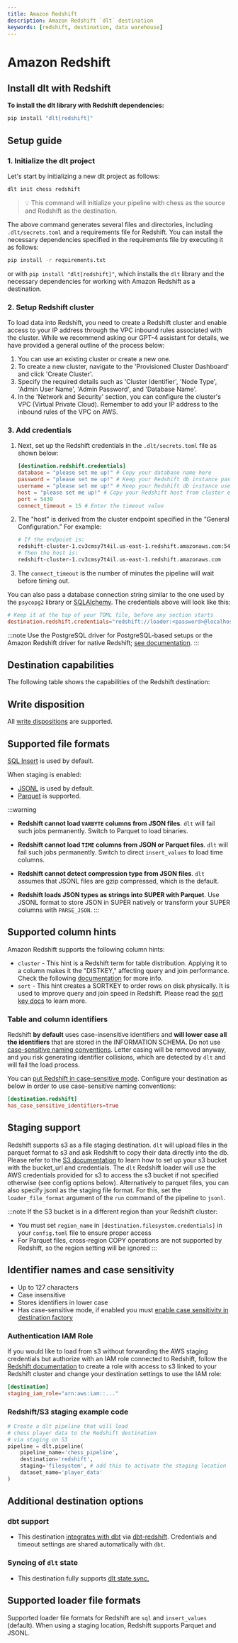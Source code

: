 ```yaml
---
title: Amazon Redshift
description: Amazon Redshift `dlt` destination
keywords: [redshift, destination, data warehouse]
---
```


# Amazon Redshift

## Install dlt with Redshift
**To install the dlt library with Redshift dependencies:**
```sh
pip install "dlt[redshift]"
```

## Setup guide
### 1. Initialize the dlt project

Let's start by initializing a new dlt project as follows:

```sh
dlt init chess redshift
```
> 💡 This command will initialize your pipeline with chess as the source and Redshift as the destination.

The above command generates several files and directories, including `.dlt/secrets.toml` and a requirements file for Redshift. You can install the necessary dependencies specified in the requirements file by executing it as follows:
```sh
pip install -r requirements.txt
```
or with `pip install "dlt[redshift]"`, which installs the `dlt` library and the necessary dependencies for working with Amazon Redshift as a destination.

### 2. Setup Redshift cluster
To load data into Redshift, you need to create a Redshift cluster and enable access to your IP address through the VPC inbound rules associated with the cluster. While we recommend asking our GPT-4 assistant for details, we have provided a general outline of the process below:

1. You can use an existing cluster or create a new one.
2. To create a new cluster, navigate to the 'Provisioned Cluster Dashboard' and click 'Create Cluster'.
3. Specify the required details such as 'Cluster Identifier', 'Node Type', 'Admin User Name', 'Admin Password', and 'Database Name'.
4. In the 'Network and Security' section, you can configure the cluster's VPC (Virtual Private Cloud). Remember to add your IP address to the inbound rules of the VPC on AWS.

### 3. Add credentials

1. Next, set up the Redshift credentials in the `.dlt/secrets.toml` file as shown below:

    ```toml
    [destination.redshift.credentials]
    database = "please set me up!" # Copy your database name here
    password = "please set me up!" # Keep your Redshift db instance password here
    username = "please set me up!" # Keep your Redshift db instance username here
    host = "please set me up!" # Copy your Redshift host from cluster endpoint here
    port = 5439
    connect_timeout = 15 # Enter the timeout value
    ```

2. The "host" is derived from the cluster endpoint specified in the “General Configuration.” For example:

    ```sh
    # If the endpoint is:
    redshift-cluster-1.cv3cmsy7t4il.us-east-1.redshift.amazonaws.com:5439/your_database_name
    # Then the host is:
    redshift-cluster-1.cv3cmsy7t4il.us-east-1.redshift.amazonaws.com
    ```

3. The `connect_timeout` is the number of minutes the pipeline will wait before timing out.

You can also pass a database connection string similar to the one used by the `psycopg2` library or [SQLAlchemy](https://docs.sqlalchemy.org/en/20/core/engines.html#postgresql). The credentials above will look like this:
```toml
# Keep it at the top of your TOML file, before any section starts
destination.redshift.credentials="redshift://loader:<password>@localhost/dlt_data?connect_timeout=15"
```

:::note
Use the PostgreSQL driver for PostgreSQL-based setups or the Amazon Redshift driver for native Redshift; [see documentation](https://docs.aws.amazon.com/redshift/latest/dg/c_redshift-postgres-jdbc.html).
:::

## Destination capabilities

The following table shows the capabilities of the Redshift destination:

<!--@@@DLT_DESTINATION_CAPABILITIES redshift-->

## Write disposition

All [write dispositions](../../general-usage/incremental-loading#choosing-a-write-disposition) are supported.

## Supported file formats
[SQL Insert](../file-formats/insert-format) is used by default.

When staging is enabled:
* [JSONL](../file-formats/jsonl.md) is used by default.
* [Parquet](../file-formats/parquet.md) is supported.

:::warning
- **Redshift cannot load `VARBYTE` columns from JSON files**. `dlt` will fail such jobs permanently. Switch to Parquet to load binaries.

- **Redshift cannot load `TIME` columns from JSON or Parquet files**. `dlt` will fail such jobs permanently. Switch to direct `insert_values` to load time columns.

- **Redshift cannot detect compression type from JSON files**. `dlt` assumes that JSONL files are gzip compressed, which is the default.

- **Redshift loads JSON types as strings into SUPER with Parquet**. Use JSONL format to store JSON in SUPER natively or transform your SUPER columns with `PARSE_JSON`.
:::

## Supported column hints

Amazon Redshift supports the following column hints:

- `cluster` - This hint is a Redshift term for table distribution. Applying it to a column makes it the "DISTKEY," affecting query and join performance. Check the following [documentation](https://docs.aws.amazon.com/redshift/latest/dg/c_best-practices-best-dist-key.html) for more info.
- `sort` - This hint creates a SORTKEY to order rows on disk physically. It is used to improve query and join speed in Redshift. Please read the [sort key docs](https://docs.aws.amazon.com/redshift/latest/dg/c_best-practices-sort-key.html) to learn more.

### Table and column identifiers
Redshift **by default** uses case-insensitive identifiers and **will lower case all the identifiers** that are stored in the INFORMATION SCHEMA. Do not use
[case-sensitive naming conventions](../../general-usage/naming-convention.md#case-sensitive-and-insensitive-destinations). Letter casing will be removed anyway, and you risk generating identifier collisions, which are detected by `dlt` and will fail the load process.

You can [put Redshift in case-sensitive mode](https://docs.aws.amazon.com/redshift/latest/dg/r_enable_case_sensitive_identifier.html). Configure your destination as below in order to use case-sensitive naming conventions:
```toml
[destination.redshift]
has_case_sensitive_identifiers=true
```


## Staging support

Redshift supports s3 as a file staging destination. `dlt` will upload files in the parquet format to s3 and ask Redshift to copy their data directly into the db. Please refer to the [S3 documentation](./filesystem.md#aws-s3) to learn how to set up your s3 bucket with the bucket_url and credentials. The `dlt` Redshift loader will use the AWS credentials provided for s3 to access the s3 bucket if not specified otherwise (see config options below). Alternatively to parquet files, you can also specify jsonl as the staging file format. For this, set the `loader_file_format` argument of the `run` command of the pipeline to `jsonl`.

:::note
If the S3 bucket is in a different region than your Redshift cluster:
- You must set `region_name` in `[destination.filesystem.credentials]` in your `config.toml` file to ensure proper access
- For Parquet files, cross-region COPY operations are not supported by Redshift, so the region setting will be ignored
:::

## Identifier names and case sensitivity
* Up to 127 characters
* Case insensitive
* Stores identifiers in lower case
* Has case-sensitive mode, if enabled you must [enable case sensitivity in destination factory](../../general-usage/destination.md#control-how-dlt-creates-table-column-and-other-identifiers)

### Authentication IAM Role

If you would like to load from s3 without forwarding the AWS staging credentials but authorize with an IAM role connected to Redshift, follow the [Redshift documentation](https://docs.aws.amazon.com/redshift/latest/mgmt/authorizing-redshift-service.html) to create a role with access to s3 linked to your Redshift cluster and change your destination settings to use the IAM role:

```toml
[destination]
staging_iam_role="arn:aws:iam::..."
```

### Redshift/S3 staging example code

```py
# Create a dlt pipeline that will load
# chess player data to the Redshift destination
# via staging on S3
pipeline = dlt.pipeline(
    pipeline_name='chess_pipeline',
    destination='redshift',
    staging='filesystem', # add this to activate the staging location
    dataset_name='player_data'
)
```

## Additional destination options
### dbt support

- This destination [integrates with dbt](../transformations/dbt) via [dbt-redshift](https://github.com/dbt-labs/dbt-redshift). Credentials and timeout settings are shared automatically with `dbt`.

### Syncing of `dlt` state
- This destination fully supports [dlt state sync.](../../general-usage/state#syncing-state-with-destination)

## Supported loader file formats

Supported loader file formats for Redshift are `sql` and `insert_values` (default). When using a staging location, Redshift supports Parquet and JSONL.

<!--@@@DLT_TUBA redshift-->

